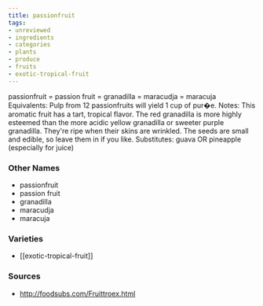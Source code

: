 ```yaml
---
title: passionfruit
tags:
- unreviewed
- ingredients
- categories
- plants
- produce
- fruits
- exotic-tropical-fruit
---
```

passionfruit = passion fruit = granadilla = maracudja = maracuja Equivalents: Pulp from 12 passionfruits will yield 1 cup of pur�e. Notes: This aromatic fruit has a tart, tropical flavor. The red granadilla is more highly esteemed than the more acidic yellow granadilla or sweeter purple granadilla. They're ripe when their skins are wrinkled. The seeds are small and edible, so leave them in if you like. Substitutes: guava OR pineapple (especially for juice)

### Other Names

* passionfruit
* passion fruit
* granadilla
* maracudja
* maracuja

### Varieties

* [[exotic-tropical-fruit]]

### Sources
* http://foodsubs.com/Fruittroex.html
